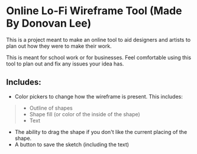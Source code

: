 # Online Lo-Fi Wireframe Tool (Made By Donovan Lee)
This is a project meant to make an online tool to aid designers and artists to plan out how they were to make their work. 

This is meant for school work or for businesses. Feel comfortable using this tool to plan out and fix any issues your idea has.

## Includes:
- Color pickers to change how the wireframe is present. This includes:
>- Outline of shapes
>- Shape fill (or color of the inside of the shape)
>- Text
- The ability to drag the shape if you don't like the current placing of the shape.
- A button to save the sketch (including the text)